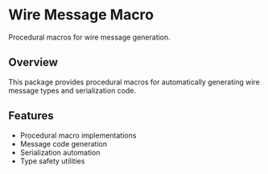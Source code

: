 # Wire Message Macro

Procedural macros for wire message generation.

## Overview

This package provides procedural macros for automatically generating wire message types and serialization code.

## Features

- Procedural macro implementations
- Message code generation
- Serialization automation
- Type safety utilities

